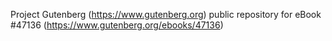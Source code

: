 Project Gutenberg (https://www.gutenberg.org) public repository for eBook #47136 (https://www.gutenberg.org/ebooks/47136)
